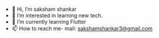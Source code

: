 - 👋 Hi, I’m saksham shankar
- 👀 I’m interested in learning new tech.
- 🌱 I’m currently learning Flutter
- 📫 How to reach me- mail: sakshamshankar3@gmail.com 

<!---
sakshamshankar/sakshamshankar is a ✨ special ✨ repository because its `README.md` (this file) appears on your GitHub profile.
You can click the Preview link to take a look at your changes.
--->
